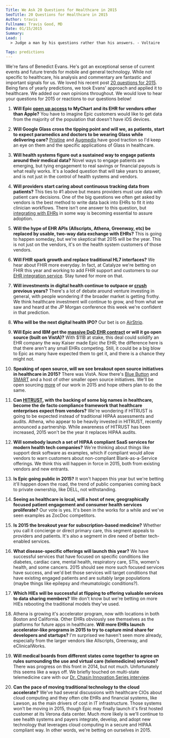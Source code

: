 ```yaml
---
Title: We Ask 20 Questions for Healthcare in 2015
SeoTitle: 20 Questions for Healthcare in 2015
Author: travis
Fullname: Travis Good, MD
Date: 01/15/2015
Summary: 
Lead: |
  > Judge a man by his questions rather than his answers. - Voltaire

Tags: predictions
---
```

We're fans of Benedict Evans. He's got an exceptional sense of current events and future trends for mobile and general technology. While not specific to healthcare, his analysis and commentary are fantastic and important signals for us. We loved his recent post [20 questions for 2015](http://ben-evans.com/benedictevans/2015/1/1/20-questions-for-2015). Being fans of yearly predictions, we took Evans' approach and applied it to healthcare. We added our own opinions throughout. We would love to hear your questions for 2015 or reactions to our questions below!

1. **Will Epic [open up access](https://catalyze.io/blog/how-the-epic-healthkit-integration-actually-works/) to MyChart and its EHR for vendors other than Apple?** You have to imagine Epic customers would like to get data from the majority of the population that doesn't have iOS devices.

2. **Will Google Glass cross the tipping point and will we, as patients, start to expect paramedics and doctors to be wearing Glass while delivering care?** [Pristine](http://pristine.io/) and [Augmedix](http://www.augmedix.com/) have good traction so I'd keep an eye on them and the specific applications of Glass in healthcare.

3. **Will health systems figure out a sustained way to engage patients around their medical data?** Novel ways to engage patients are emerging, but tying engagement to real savings or financial payouts is what really works. It's a loaded question that will take years to answer, and is not just in the control of health systems and vendors.

4. **Will providers start caring about continuous tracking data from patients?** This ties to #1 above but means providers must use data with patient care decisions. One of the big questions we often get asked by vendors is the best method to write data back into EHRs to fit it into clinician workflows. There isn't one answer to this question, but [integrating with EHRs](https://catalyze.io/hl7) in some way is becoming essential to assure adoption.

5. **Will the hype of EHR APIs (Allscripts, Athena, Greenway, etc) be replaced by usable, two-way data exchange with EHRs?** This is going to happen someday, but we're skeptical that 2015 will be the year. This is not just on the vendors, it's on the health system customers of those vendors.

6. **Will FHIR spark growth and replace traditional HL7 interfaces?** We hear about FHIR more everyday. In fact, at Catalyze we're betting on FHIR this year and working to add FHIR support and customers to our [EHR integration service](https://catalyze.io/hl7). Stay tuned for more on that.

7. **Will investments in digital health continue to outpace or [crush](http://rockhealth.com/resources/digital-health-funding-database/) previous years?** There's a lot of debate around venture investing in general, with people wondering if the broader market is getting frothy. We think healthcare investment will continue to grow, and from what we saw and heard at the JP Morgan conference this week we're confident in that prediction.

8. **Who will be the next digital health IPO?** Our bet is on [AirStrip](http://www.airstriptech.com/).

9. **Will Epic and IBM get the [massive DoD EHR contract](http://www.govhealthit.com/news/dod-delivers-rfp-massive-ehr-and-it-modernization) or will it go open source (built on VistA)?** With $11B at stake, this deal could solidify an EHR company the way Kaiser made Epic *the* EHR; the difference here is that there aren't any small EHRs competing. Still, it could be a big blow to Epic as many have expected them to get it, and there is a chance they might not.

10. **Speaking of open source, will we see breakout open source initiatives in healthcare in 2015?** There was VistA. Now there's [Blue Button](http://bluebuttonplus.org/) and [SMART](http://smartplatforms.org/) and a host of other smaller open source initiatives. We'll be open sourcing [more](http://catalyzeio.github.io/policies/) of our work in 2015 and hope others plan to do the same.

11. **Can [HITRUST](http://hitrustalliance.net/), with the backing of some big names in healthcare, become the de facto compliance framework that healthcare enterprises expect from vendors?** We're wondering if HITRUST is going to be expected instead of traditional HIPAA assessments and audits. Athena, who appear to be heavily invested in HITRUST, recently announced a partnership. While awareness of HITRUST has been increased, 2015  won't be the year it replaces HIPAA audits.

12. **Will somebody launch a set of HIPAA compliant SaaS services for modern health tech companies?** We're thinking about things like support desk software as examples, which if compliant would allow vendors to warn customers about non-compliant Blank-as-a-Service offerings. We think this will happen in force in 2015, both from existing vendors and new entrants.

13. **Is Epic going public in 2015?** It won't happen this year but we're betting it'll happen down the road, the trend of public companies coming back to private ownership, like DELL, not withstanding.

14. **Seeing as healthcare is local, will a host of new, geographically focused patient engagement and consumer health services proliferate?** Our vote is yes. It's been in the works for a while and we've seen examples as ZocDoc competitors.

15. **Is 2015 the breakout year for subscription-based medicine?** Whether you call it concierge or direct primary care, this  segment appeals to providers and patients. It's also a segment in dire need of better tech-enabled services.

16. **What disease-specific offerings will launch this year?** We have successful services that have focused on specific conditions like diabetes, cardiac care, mental health, respiratory care, STIs, women's health, and some cancers. 2015 should see more such focused services have success, and we'd bet those services will target conditions that have existing engaged patients and are suitably large populations (maybe things like epilepsy and rheumatologic conditions?).

17. **Which HIEs will be successful at flipping to offering valuable services to data sharing members?** We don't know but we're betting on more HIEs rebooting the traditional models they've used.

18. Athena is growing it's accelerator program, now with locations in both Boston and California. Other EHRs obviously see themselves as the platforms for future apps in healthcare. **Will more EHRs launch accelerator-like programs in 2015 to try to capture mind share for developers and startups?** I'm surprised we haven't seen more already, especially from the larger vendors like Allscripts, Greenway, and eClinicalWorks.

19. **Will medical boards from different states come together to agree on rules surrounding the use and virtual care (telemedicine) services?** There was progress on this front in 2014, but not much. Unfortunately this seems like a ways off. We briefly touched on multi-state telemedicine care with our [Dr. Chasin Innovation Series interview](https://catalyze.io/innovation/marc-chasin-md).

20. **Can the pace of moving traditional technology to the cloud accelerate?** We've had several discussions with healthcare CIOs about cloud computing and they often cite EHRs and financial systems, like Lawson, as the main drivers of cost in IT infrastructure. Those systems won't be moving in 2015, though Epic may finally launch it's first hosted customer at its Verona data center. Much more likely is we'll continue to see health systems and payers integrate, develop, and adopt new technology that leverages cloud computing in a secure and HIPAA compliant way. In other words, we're betting on ourselves in 2015.

